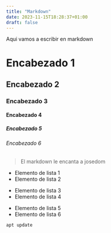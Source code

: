 ```yaml
---
title: "Markdown"
date: 2023-11-15T18:28:37+01:00
draft: false
---
```


Aqui vamos a escribir en markdown

# Encabezado 1
## Encabezado 2
### Encabezado 3
#### Encabezado 4
##### Encabezado 5
###### Encabezado 6

> El markdown le encanta a josedom

- Elemento de lista 1
- Elemento de lista 2
* Elemento de lista 3
* Elemento de lista 4
+ Elemento de lista 5
+ Elemento de lista 6

`apt update`
